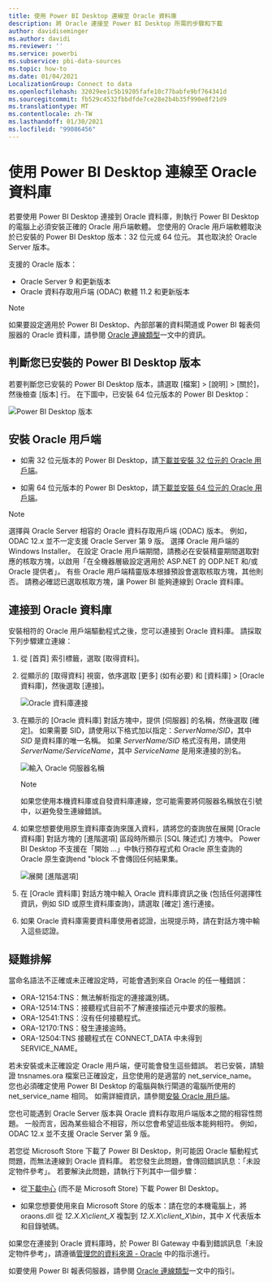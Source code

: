 ```yaml
---
title: 使用 Power BI Desktop 連線至 Oracle 資料庫
description: 將 Oracle 連接至 Power BI Desktop 所需的步驟和下載
author: davidiseminger
ms.author: davidi
ms.reviewer: ''
ms.service: powerbi
ms.subservice: pbi-data-sources
ms.topic: how-to
ms.date: 01/04/2021
LocalizationGroup: Connect to data
ms.openlocfilehash: 32029ee1c5b19205fafe10c77babfe9bf764341d
ms.sourcegitcommit: fb529c4532fbbdfde7ce28e2b4b35f990e8f21d9
ms.translationtype: MT
ms.contentlocale: zh-TW
ms.lasthandoff: 01/30/2021
ms.locfileid: "99086456"
---
```

# <a name="connect-to-an-oracle-database-with-power-bi-desktop"></a>使用 Power BI Desktop 連線至 Oracle 資料庫
若要使用 Power BI Desktop 連接到 Oracle 資料庫，則執行 Power BI Desktop 的電腦上必須安裝正確的 Oracle 用戶端軟體。 您使用的 Oracle 用戶端軟體取決於已安裝的 Power BI Desktop 版本：32 位元或 64 位元。 其也取決於 Oracle Server 版本。

支援的 Oracle 版本： 
- Oracle Server 9 和更新版本
- Oracle 資料存取用戶端 (ODAC) 軟體 11.2 和更新版本

> [!NOTE]
> 如果要設定適用於 Power BI Desktop、內部部署的資料閘道或 Power BI 報表伺服器的 Oracle 資料庫，請參閱 [Oracle 連線類型](/sql/reporting-services/report-data/oracle-connection-type-ssrs)一文中的資訊。 


## <a name="determining-which-version-of-power-bi-desktop-is-installed"></a>判斷您已安裝的 Power BI Desktop 版本
若要判斷您已安裝的 Power BI Desktop 版本，請選取 [檔案] > [說明] > [關於]，然後檢查 [版本] 行。 在下圖中，已安裝 64 位元版本的 Power BI Desktop：

![Power BI Desktop 版本](media/desktop-connect-oracle-database/connect-oracle-database_1.png)

## <a name="install-the-oracle-client"></a>安裝 Oracle 用戶端
- 如需 32 位元版本的 Power BI Desktop，請[下載並安裝 32 位元的 Oracle 用戶端](https://www.oracle.com/technetwork/topics/dotnet/utilsoft-086879.html)。

- 如需 64 位元版本的 Power BI Desktop，請[下載並安裝 64 位元的 Oracle 用戶端](https://www.oracle.com/database/technologies/odac-downloads.html)。

> [!NOTE]
> 選擇與 Oracle Server 相容的 Oracle 資料存取用戶端 (ODAC) 版本。 例如，ODAC 12.x 並不一定支援 Oracle Server 第 9 版。
> 選擇 Oracle 用戶端的 Windows Installer。
> 在設定 Oracle 用戶端期間，請務必在安裝精靈期間選取對應的核取方塊，以啟用「在全機器層級設定適用於 ASP.NET 的 ODP.NET 和/或 Oracle 提供者」。 有些 Oracle 用戶端精靈版本根據預設會選取核取方塊，其他則否。 請務必確認已選取核取方塊，讓 Power BI 能夠連線到 Oracle 資料庫。

## <a name="connect-to-an-oracle-database"></a>連接到 Oracle 資料庫
安裝相符的 Oracle 用戶端驅動程式之後，您可以連接到 Oracle 資料庫。 請採取下列步驟建立連線：

1. 從 [首頁] 索引標籤，選取 [取得資料]。 

2. 從顯示的 [取得資料] 視窗，依序選取 [更多] (如有必要) 和 [資料庫] > [Oracle 資料庫]，然後選取 [連接]。
   
   ![Oracle 資料庫連接](media/desktop-connect-oracle-database/connect-oracle-database_2.png)
3. 在顯示的 [Oracle 資料庫] 對話方塊中，提供 [伺服器] 的名稱，然後選取 [確定]。 如果需要 SID，請使用以下格式加以指定：*ServerName/SID*，其中 *SID* 是資料庫的唯一名稱。 如果 *ServerName/SID* 格式沒有用，請使用 *ServerName/ServiceName*，其中 *ServiceName* 是用來連接的別名。


   ![輸入 Oracle 伺服器名稱](media/desktop-connect-oracle-database/connect-oracle-database_3.png)

   > [!NOTE]
   > 如果您使用本機資料庫或自發資料庫連線，您可能需要將伺服器名稱放在引號中，以避免發生連線錯誤。 
      
4. 如果您想要使用原生資料庫查詢來匯入資料，請將您的查詢放在展開 [Oracle 資料庫] 對話方塊的 [進階選項] 區段時所顯示 [SQL 陳述式] 方塊中。  Power BI Desktop 不支援在「開始 ...」中執行預存程式和 Oracle 原生查詢的 Oracle 原生查詢end "block 不會傳回任何結果集。  
   
   ![展開 [進階選項]](media/desktop-connect-oracle-database/connect-oracle-database_4.png)


5. 在 [Oracle 資料庫] 對話方塊中輸入 Oracle 資料庫資訊之後 (包括任何選擇性資訊，例如 SID 或原生資料庫查詢)，請選取 [確定] 進行連接。
5. 如果 Oracle 資料庫需要資料庫使用者認證，出現提示時，請在對話方塊中輸入這些認證。


## <a name="troubleshooting"></a>疑難排解

當命名語法不正確或未正確設定時，可能會遇到來自 Oracle 的任一種錯誤：

* ORA-12154:TNS：無法解析指定的連接識別碼。
* ORA-12514:TNS：接聽程式目前不了解連接描述元中要求的服務。
* ORA-12541:TNS：沒有任何接聽程式。
* ORA-12170:TNS：發生連接逾時。
* ORA-12504:TNS 接聽程式在 CONNECT_DATA 中未得到 SERVICE_NAME。

若未安裝或未正確設定 Oracle 用戶端，便可能會發生這些錯誤。 若已安裝，請驗證 tnsnames.ora 檔案已正確設定，且您使用的是適當的 net_service_name。 您也必須確定使用 Power BI Desktop 的電腦與執行閘道的電腦所使用的 net_service_name 相同。 如需詳細資訊，請參閱[安裝 Oracle 用戶端](#install-the-oracle-client)。

您也可能遇到 Oracle Server 版本與 Oracle 資料存取用戶端版本之間的相容性問題。 一般而言，因為某些組合不相容，所以您會希望這些版本能夠相符。 例如，ODAC 12.x 並不支援 Oracle Server 第 9 版。

若您從 Microsoft Store 下載了 Power BI Desktop，則可能因 Oracle 驅動程式問題，而無法連線到 Oracle 資料庫。 若您發生此問題，會傳回錯誤訊息：「未設定物件參考」。 若要解決此問題，請執行下列其中一個步驟：

* 從[下載中心](https://www.microsoft.com/download/details.aspx?id=58494) (而不是 Microsoft Store) 下載 Power BI Desktop。

* 如果您想要使用來自 Microsoft Store 的版本：請在您的本機電腦上，將 oraons.dll 從 _12.X.X\client_X_ 複製到 _12.X.X\client_X\bin_，其中 _X_ 代表版本和目錄號碼。

如果您在連接到 Oracle 資料庫時，於 Power BI Gateway 中看到錯誤訊息「未設定物件參考」，請遵循[管理您的資料來源 - Oracle](service-gateway-onprem-manage-oracle.md) 中的指示進行。

如要使用 Power BI 報表伺服器，請參閱 [Oracle 連線類型](/sql/reporting-services/report-data/oracle-connection-type-ssrs)一文中的指引。

